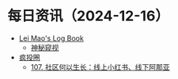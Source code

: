 ﻿# 每日资讯（2024-12-16）

- [Lei Mao's Log Book](https://leimao.github.io/atom.xml)
  - [神秘窥视](https://leimao.github.io/essay/The-Watchers-2024/)
- [疯投圈](https://crazy.capital/feed)
  - [107. 社区何以生长：线上小红书、线下阿那亚](https://crazy.capital/107)
